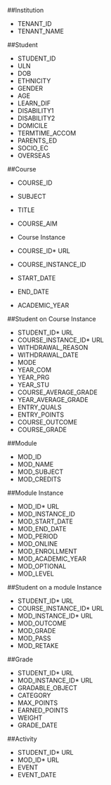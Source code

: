 
##Institution
* TENANT_ID
* TENANT_NAME

##Student
* STUDENT_ID
* ULN
* DOB
* ETHNICITY
* GENDER
* AGE
* LEARN_DIF
* DISABILITY1
* DISABILITY2
* DOMICILE
* TERMTIME_ACCOM
* PARENTS_ED
* SOCIO_EC
* OVERSEAS

##Course
* COURSE_ID
* SUBJECT
* TITLE
* COURSE_AIM

* Course Instance
* COURSE_ID* URL
* COURSE_INSTANCE_ID
* START_DATE
* END_DATE
* ACADEMIC_YEAR

##Student on Course Instance
* STUDENT_ID* URL
* COURSE_INSTANCE_ID* URL
* WITHDRAWAL_REASON
* WITHDRAWAL_DATE
* MODE
* YEAR_COM
* YEAR_PRG
* YEAR_STU
* COURSE_AVERAGE_GRADE
* YEAR_AVERAGE_GRADE
* ENTRY_QUALS
* ENTRY_POINTS
* COURSE_OUTCOME
* COURSE_GRADE

##Module
* MOD_ID
* MOD_NAME
* MOD_SUBJECT
* MOD_CREDITS

##Module Instance
* MOD_ID* URL
* MOD_INSTANCE_ID
* MOD_START_DATE
* MOD_END_DATE
* MOD_PERIOD
* MOD_ONLINE
* MOD_ENROLLMENT
* MOD_ACADEMIC_YEAR
* MOD_OPTIONAL
* MOD_LEVEL

##Student on a module Instance
* STUDENT_ID* URL
* COURSE_INSTANCE_ID* URL
* MOD_INSTANCE_ID* URL
* MOD_OUTCOME
* MOD_GRADE
* MOD_PASS
* MOD_RETAKE

##Grade
* STUDENT_ID* URL
* MOD_INSTANCE_ID* URL
* GRADABLE_OBJECT
* CATEGORY
* MAX_POINTS
* EARNED_POINTS
* WEIGHT
* GRADE_DATE

##Activity
* STUDENT_ID* URL
* MOD_ID* URL
* EVENT
* EVENT_DATE